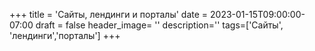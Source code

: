 +++
title = 'Сайты, лендинги и порталы'
date = 2023-01-15T09:00:00-07:00
draft = false
header_image= ''
description=''
tags=['Сайты', 'лендинги','порталы']
+++
